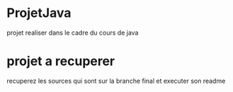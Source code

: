 # ProjetJava
projet realiser dans le cadre du cours de java
# projet a recuperer
recuperez les sources qui sont sur la branche final et executer son readme
